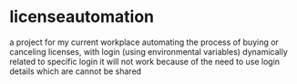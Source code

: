 # licenseautomation
a project for my current workplace automating the process of buying or canceling licenses, with login (using environmental variables) 
dynamically related to specific login
it will not work because of the need to use login details which are cannot be shared

